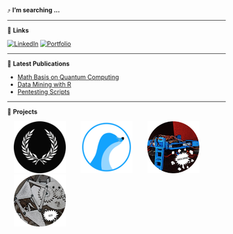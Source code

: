 :arrow_heading_up: **I’m searching ...**

*** 

:link: **Links**

[![LinkedIn](https://img.shields.io/badge/-LinkedIn-black?style=for-the-badge&logo=linkedin&logoColor=white)](https://www.linkedin.com/in/alegpwk/?locale=en_US "Linkedin")
[![Portfolio](https://img.shields.io/badge/-Portfolio-black?style=for-the-badge&logo=gnometerminal&logoColor=white)](https://www.alejandrogp.com/ "alejandrogp.com")

***

:pencil: **Latest Publications**

<!-- PUBLICATIONS-LIST:START -->

- [Math Basis on Quantum Computing](https://alejandrogp.com/graphs/quantum/15082023.html)
- [Data Mining with R](https://alejandrogp.com/graphs/pillars/07032023.html)
- [Pentesting Scripts](https://alejandrogp.com/graphs/cybersecurity/03032023.html)

<!-- PUBLICATIONS-LIST:END -->

***

:mount_fuji: **Projects**

<div>
<a href="https://github.com/aleph8/Iconic"><img hspace="15" width="120"  src="https://github.com/aleph8/Iconic/blob/main/docs/img/iconic-logo.png?raw=true"></a>
<a href="https://github.com/aleph8/Sealed"><img hspace="15" width="120"  src="https://github.com/aleph8/Sealed/blob/main/src/img/sealed.svg?raw=true"></a>
<a href="https://github.com/aleph8/Arachne"><img hspace="15" width="120" src="https://github.com/aleph8/aleph8/blob/main/logos/arachnelogo.png?raw=true"></a>
<a href="https://github.com/aleph8/EOS"><img hspace="15" width="120"  src="https://github.com/aleph8/aleph8/blob/main/logos/eoslogo.png?raw=true"></a>
</div>
